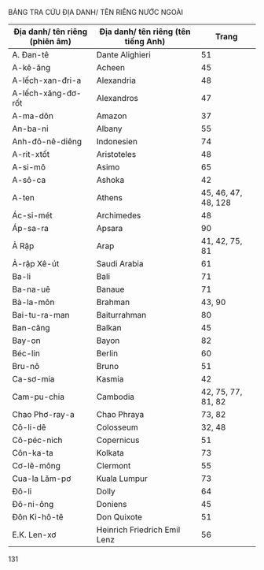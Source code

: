 BẢNG TRA CỨU ĐỊA DANH/ TÊN RIÊNG NƯỚC NGOÀI

Địa danh/ tên riêng (phiên âm) | Địa danh/ tên riêng (tên tiếng Anh) | Trang
--- | --- | ---
A. Đan-tê | Dante Alighieri | 51
A-kê-ăng | Acheen | 45
A-lếch-xan-đri-a | Alexandria | 48
A-lếch-xăng-đơ-rốt | Alexandros | 47
A-ma-dôn | Amazon | 37
An-ba-ni | Albany | 55
Anh-đô-nê-diêng | Indonesien | 74
A-rit-xtốt | Aristoteles | 48
A-si-mô | Asimo | 65
A-sô-ca | Ashoka | 42
A-ten | Athens | 45, 46, 47, 48, 128
Ác-si-mét | Archimedes | 48
Áp-sa-ra | Apsara | 90
Ả Rập | Arap | 41, 42, 75, 81
Ả-rập Xê-út | Saudi Arabia | 61
Ba-li | Bali | 71
Ba-na-uê | Banaue | 71
Bà-la-môn | Brahman | 43, 90
Bai-tu-ra-man | Baiturrahman | 80
Ban-căng | Balkan | 45
Bay-on | Bayon | 82
Béc-lin | Berlin | 60
Bru-nô | Bruno | 51
Ca-sơ-mia | Kasmia | 42
Cam-pu-chia | Cambodia | 42, 75, 77, 81, 82
Chao Phơ-ray-a | Chao Phraya | 73, 82
Cô-li-dê | Colosseum | 32, 48
Cô-péc-nich | Copernicus | 51
Côn-ka-ta | Kolkata | 73
Cơ-lê-mông | Clermont | 55
Cua-la Lăm-pơ | Kuala Lumpur | 73
Đô-li | Dolly | 64
Đô-ni-ông | Doniens | 45
Đôn Ki-hô-tê | Don Quixote | 51
E.K. Len-xơ | Heinrich Friedrich Emil Lenz | 56

131